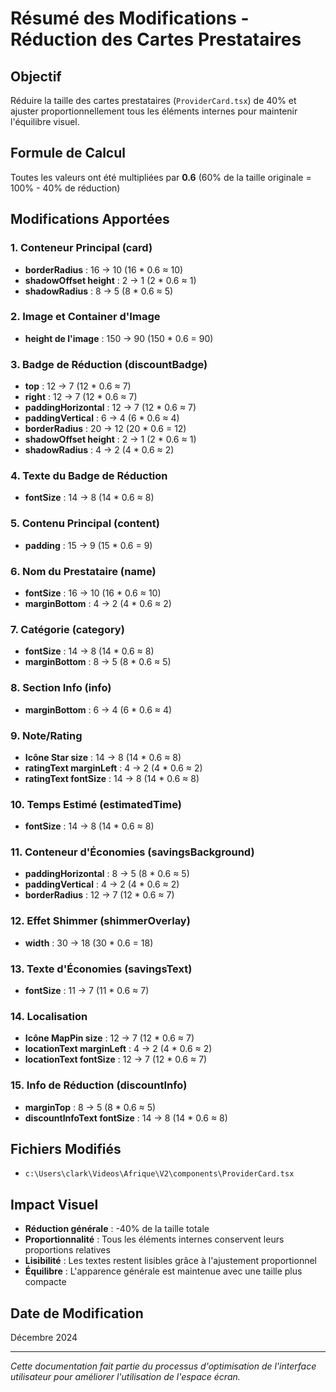 # Résumé des Modifications - Réduction des Cartes Prestataires

## Objectif
Réduire la taille des cartes prestataires (`ProviderCard.tsx`) de 40% et ajuster proportionnellement tous les éléments internes pour maintenir l'équilibre visuel.

## Formule de Calcul
Toutes les valeurs ont été multipliées par **0.6** (60% de la taille originale = 100% - 40% de réduction)

## Modifications Apportées

### 1. Conteneur Principal (card)
- **borderRadius** : 16 → 10 (16 * 0.6 ≈ 10)
- **shadowOffset height** : 2 → 1 (2 * 0.6 ≈ 1)
- **shadowRadius** : 8 → 5 (8 * 0.6 ≈ 5)

### 2. Image et Container d'Image
- **height de l'image** : 150 → 90 (150 * 0.6 = 90)

### 3. Badge de Réduction (discountBadge)
- **top** : 12 → 7 (12 * 0.6 ≈ 7)
- **right** : 12 → 7 (12 * 0.6 ≈ 7)
- **paddingHorizontal** : 12 → 7 (12 * 0.6 ≈ 7)
- **paddingVertical** : 6 → 4 (6 * 0.6 ≈ 4)
- **borderRadius** : 20 → 12 (20 * 0.6 = 12)
- **shadowOffset height** : 2 → 1 (2 * 0.6 ≈ 1)
- **shadowRadius** : 4 → 2 (4 * 0.6 ≈ 2)

### 4. Texte du Badge de Réduction
- **fontSize** : 14 → 8 (14 * 0.6 ≈ 8)

### 5. Contenu Principal (content)
- **padding** : 15 → 9 (15 * 0.6 = 9)

### 6. Nom du Prestataire (name)
- **fontSize** : 16 → 10 (16 * 0.6 ≈ 10)
- **marginBottom** : 4 → 2 (4 * 0.6 ≈ 2)

### 7. Catégorie (category)
- **fontSize** : 14 → 8 (14 * 0.6 ≈ 8)
- **marginBottom** : 8 → 5 (8 * 0.6 ≈ 5)

### 8. Section Info (info)
- **marginBottom** : 6 → 4 (6 * 0.6 ≈ 4)

### 9. Note/Rating
- **Icône Star size** : 14 → 8 (14 * 0.6 ≈ 8)
- **ratingText marginLeft** : 4 → 2 (4 * 0.6 ≈ 2)
- **ratingText fontSize** : 14 → 8 (14 * 0.6 ≈ 8)

### 10. Temps Estimé (estimatedTime)
- **fontSize** : 14 → 8 (14 * 0.6 ≈ 8)

### 11. Conteneur d'Économies (savingsBackground)
- **paddingHorizontal** : 8 → 5 (8 * 0.6 ≈ 5)
- **paddingVertical** : 4 → 2 (4 * 0.6 ≈ 2)
- **borderRadius** : 12 → 7 (12 * 0.6 ≈ 7)

### 12. Effet Shimmer (shimmerOverlay)
- **width** : 30 → 18 (30 * 0.6 = 18)

### 13. Texte d'Économies (savingsText)
- **fontSize** : 11 → 7 (11 * 0.6 ≈ 7)

### 14. Localisation
- **Icône MapPin size** : 12 → 7 (12 * 0.6 ≈ 7)
- **locationText marginLeft** : 4 → 2 (4 * 0.6 ≈ 2)
- **locationText fontSize** : 12 → 7 (12 * 0.6 ≈ 7)

### 15. Info de Réduction (discountInfo)
- **marginTop** : 8 → 5 (8 * 0.6 ≈ 5)
- **discountInfoText fontSize** : 14 → 8 (14 * 0.6 ≈ 8)

## Fichiers Modifiés
- `c:\Users\clark\Videos\Afrique\V2\components\ProviderCard.tsx`

## Impact Visuel
- **Réduction générale** : -40% de la taille totale
- **Proportionnalité** : Tous les éléments internes conservent leurs proportions relatives
- **Lisibilité** : Les textes restent lisibles grâce à l'ajustement proportionnel
- **Équilibre** : L'apparence générale est maintenue avec une taille plus compacte

## Date de Modification
Décembre 2024

---
*Cette documentation fait partie du processus d'optimisation de l'interface utilisateur pour améliorer l'utilisation de l'espace écran.*
